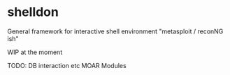 # shelldon
General framework for interactive shell environment "metasploit / reconNG ish"

WIP at the moment

TODO: DB interaction etc
MOAR Modules
